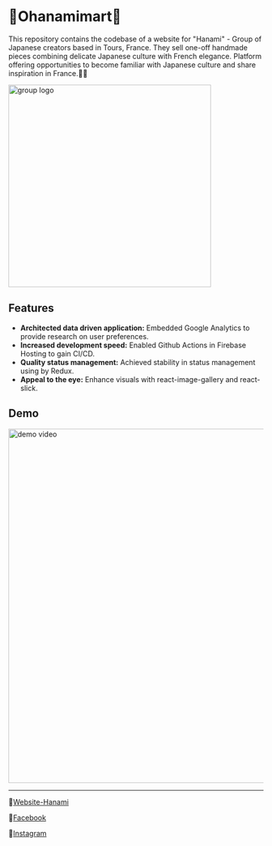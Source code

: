 # 🌸Ohanamimart🌸

This repository contains the codebase of a website for "Hanami" - Group of Japanese creators based in Tours, France. They sell one-off handmade pieces combining delicate Japanese culture with French elegance. Platform offering opportunities to become familiar with Japanese culture and share inspiration in France.🌸🍡

<img src="https://i.ibb.co/gyZcTns/HANAMI-trimed.png" alt="group logo" width="400px"/>

## Features

- **Architected data driven application:** Embedded Google Analytics to provide research on user preferences.
- **Increased development speed:** Enabled Github Actions in Firebase Hosting to gain CI/CD.
- **Quality status management:** Achieved stability in status management using by Redux.
- **Appeal to the eye:** Enhance visuals with react-image-gallery and react-slick.

## Demo

<img src="https://media.giphy.com/media/Ji3Hi8zckqmpLNuvn0/giphy.gif" alt="demo video" width="700px"/>

<hr>

🏮[Website-Hanami](https://ohanamimart-37000.web.app/)<br>

🏮[Facebook](https://www.facebook.com/profile.php?id=61551923815475)<br>

🏮[Instagram](https://www.instagram.com/hanamimarche/)
